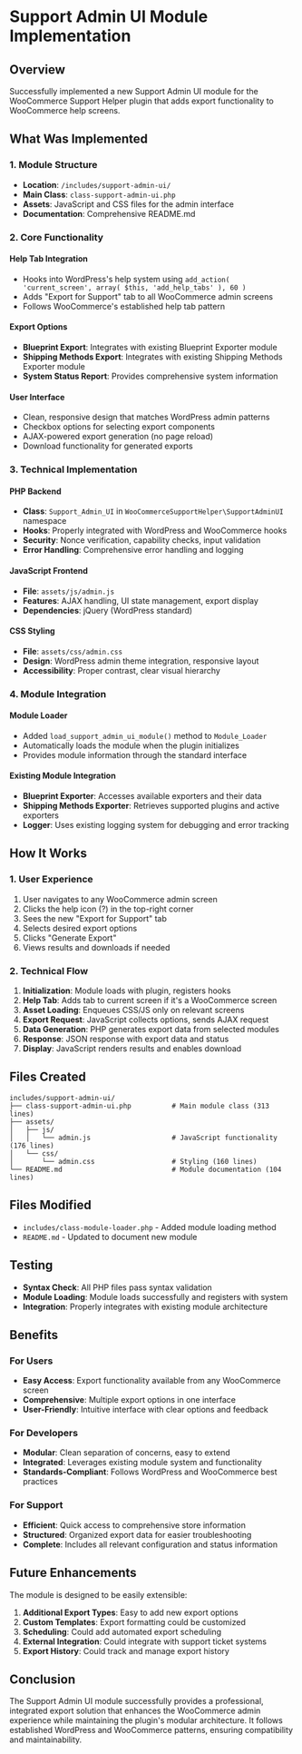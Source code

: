 # Support Admin UI Module Implementation

## Overview

Successfully implemented a new Support Admin UI module for the WooCommerce Support Helper plugin that adds export functionality to WooCommerce help screens.

## What Was Implemented

### 1. Module Structure
- **Location**: `/includes/support-admin-ui/`
- **Main Class**: `class-support-admin-ui.php`
- **Assets**: JavaScript and CSS files for the admin interface
- **Documentation**: Comprehensive README.md

### 2. Core Functionality

#### Help Tab Integration
- Hooks into WordPress's help system using `add_action( 'current_screen', array( $this, 'add_help_tabs' ), 60 )`
- Adds "Export for Support" tab to all WooCommerce admin screens
- Follows WooCommerce's established help tab pattern

#### Export Options
- **Blueprint Export**: Integrates with existing Blueprint Exporter module
- **Shipping Methods Export**: Integrates with existing Shipping Methods Exporter module  
- **System Status Report**: Provides comprehensive system information

#### User Interface
- Clean, responsive design that matches WordPress admin patterns
- Checkbox options for selecting export components
- AJAX-powered export generation (no page reload)
- Download functionality for generated exports

### 3. Technical Implementation

#### PHP Backend
- **Class**: `Support_Admin_UI` in `WooCommerceSupportHelper\SupportAdminUI` namespace
- **Hooks**: Properly integrated with WordPress and WooCommerce hooks
- **Security**: Nonce verification, capability checks, input validation
- **Error Handling**: Comprehensive error handling and logging

#### JavaScript Frontend
- **File**: `assets/js/admin.js`
- **Features**: AJAX handling, UI state management, export display
- **Dependencies**: jQuery (WordPress standard)

#### CSS Styling
- **File**: `assets/css/admin.css`
- **Design**: WordPress admin theme integration, responsive layout
- **Accessibility**: Proper contrast, clear visual hierarchy

### 4. Module Integration

#### Module Loader
- Added `load_support_admin_ui_module()` method to `Module_Loader`
- Automatically loads the module when the plugin initializes
- Provides module information through the standard interface

#### Existing Module Integration
- **Blueprint Exporter**: Accesses available exporters and their data
- **Shipping Methods Exporter**: Retrieves supported plugins and active exporters
- **Logger**: Uses existing logging system for debugging and error tracking

## How It Works

### 1. User Experience
1. User navigates to any WooCommerce admin screen
2. Clicks the help icon (?) in the top-right corner
3. Sees the new "Export for Support" tab
4. Selects desired export options
5. Clicks "Generate Export"
6. Views results and downloads if needed

### 2. Technical Flow
1. **Initialization**: Module loads with plugin, registers hooks
2. **Help Tab**: Adds tab to current screen if it's a WooCommerce screen
3. **Asset Loading**: Enqueues CSS/JS only on relevant screens
4. **Export Request**: JavaScript collects options, sends AJAX request
5. **Data Generation**: PHP generates export data from selected modules
6. **Response**: JSON response with export data and status
7. **Display**: JavaScript renders results and enables download

## Files Created

```
includes/support-admin-ui/
├── class-support-admin-ui.php          # Main module class (313 lines)
├── assets/
│   ├── js/
│   │   └── admin.js                    # JavaScript functionality (176 lines)
│   └── css/
│       └── admin.css                   # Styling (160 lines)
└── README.md                           # Module documentation (104 lines)
```

## Files Modified

- `includes/class-module-loader.php` - Added module loading method
- `README.md` - Updated to document new module

## Testing

- **Syntax Check**: All PHP files pass syntax validation
- **Module Loading**: Module loads successfully and registers with system
- **Integration**: Properly integrates with existing module architecture

## Benefits

### For Users
- **Easy Access**: Export functionality available from any WooCommerce screen
- **Comprehensive**: Multiple export options in one interface
- **User-Friendly**: Intuitive interface with clear options and feedback

### For Developers
- **Modular**: Clean separation of concerns, easy to extend
- **Integrated**: Leverages existing module system and functionality
- **Standards-Compliant**: Follows WordPress and WooCommerce best practices

### For Support
- **Efficient**: Quick access to comprehensive store information
- **Structured**: Organized export data for easier troubleshooting
- **Complete**: Includes all relevant configuration and status information

## Future Enhancements

The module is designed to be easily extensible:

1. **Additional Export Types**: Easy to add new export options
2. **Custom Templates**: Export formatting could be customized
3. **Scheduling**: Could add automated export scheduling
4. **External Integration**: Could integrate with support ticket systems
5. **Export History**: Could track and manage export history

## Conclusion

The Support Admin UI module successfully provides a professional, integrated export solution that enhances the WooCommerce admin experience while maintaining the plugin's modular architecture. It follows established WordPress and WooCommerce patterns, ensuring compatibility and maintainability.
